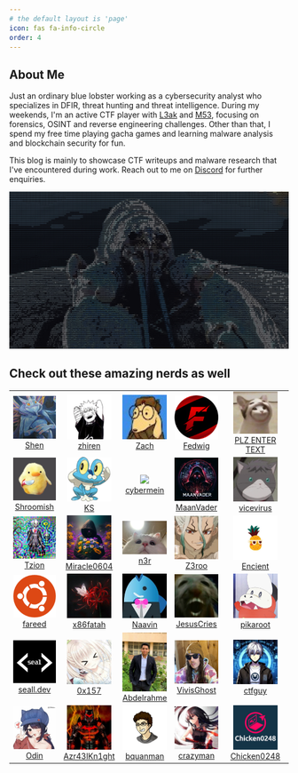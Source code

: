 ```yaml
---
# the default layout is 'page'
icon: fas fa-info-circle
order: 4
---
```


## About Me
Just an ordinary blue lobster working as a cybersecurity analyst who specializes in DFIR, threat hunting and threat intelligence. During my weekends, I'm an active CTF player with [L3ak](https://ctftime.org/team/220336/) and [M53](https://ctftime.org/team/211971), focusing on forensics, OSINT and reverse engineering challenges. Other than that, I spend my free time playing gacha games and learning malware analysis and blockchain security for fun.

This blog is mainly to showcase CTF writeups and malware research that I've encountered during work. Reach out to me on [Discord](https://discord.com/users/249479519331811330) for further enquiries.

![ascii-art](/assets/img/ascii-art.png)

## Check out these amazing nerds as well
<div align="left">
  <table>
    <tr>
      <td align="center">
        <img src="/assets/img/friends/shen.png" width="80"><br>
        <a href="https://chuajianshen.github.io/">Shen</a>
      </td>
      <td align="center">
        <img src="/assets/img/friends/zhiren.jpg" width="80"><br>
        <a href="https://zh1ren.github.io/">zhiren</a>
      </td>
      <td align="center">
        <img src="/assets/img/friends/zach.jpg" width="80"><br>
        <a href="https://zach-wong.gitbook.io/easy-reads">Zach</a>
      </td>
      <td align="center">
        <img src="/assets/img/friends/fedwig.png" width="80"><br>
        <a href="https://fedwig-blog.pages.dev/">Fedwig</a>
      </td>
      <td align="center">
        <img src="/assets/img/friends/plzentertext.jpg" width="80"><br>
        <a href="https://cybersec-blog-plzentertext.vercel.app/">PLZ ENTER TEXT</a>
      </td>
    </tr>
    <tr>
      <td align="center">
        <img src="/assets/img/friends/shroomish.jpg" width="80"><br>
        <a href="https://w0rmhol3.netlify.app/">Shroomish</a>
      </td>
      <td align="center">
        <img src="/assets/img/friends/callmeks.png" width="80"><br>
        <a href="https://callmeks.github.io/">KS</a>
      </td>
      <td align="center">
        <img src="/assets/img/friends/cybermein.png" width="80"><br>
        <a href="https://danisy-eisyraf-portfolio.super.site/">cybermein</a>
      </td>
      <td align="center">
        <img src="/assets/img/friends/maanvader.jpg" width="80"><br>
        <a href="https://medium.com/@MaanVader">MaanVader</a>
      </td>
      <td align="center">
        <img src="/assets/img/friends/vicevirus.jpg" width="80"><br>
        <a href="https://vicevirus.github.io/">vicevirus</a>
      </td>
    </tr>
    <tr>
      <td align="center">
        <img src="/assets/img/friends/tzion.jpg" width="80"><br>
        <a href="https://tzion0.github.io/">Tzion</a>
      </td>
      <td align="center">
        <img src="/assets/img/friends/miracle.png" width="80"><br>
        <a href="https://miracle0604.vercel.app/">Miracle0604</a>
      </td>
      <td align="center">
        <img src="/assets/img/friends/n3r.png" width="80"><br>
        <a href="https://n3rr.xyz/">n3r</a>
      </td>
      <td align="center">
        <img src="/assets/img/friends/z3ro.jpg" width="80"><br>
        <a href="https://oneonlyzero.github.io/">Z3roo</a>
      </td>
      <td align="center">
        <img src="/assets/img/friends/encient.jpg" width="80"><br>
        <a href="https://encient.github.io/">Encient</a>
      </td>
    </tr>
    <tr>
      <td align="center">
        <img src="/assets/img/friends/fareed.png" width="80"><br>
        <a href="https://fareedfauzi.github.io/">fareed</a>
      </td>
      <td align="center">
        <img src="/assets/img/friends/fatah.jpg" width="80"><br>
        <a href="https://www.x86fatah.com/">x86fatah</a>
      </td>
      <td align="center">
        <img src="/assets/img/friends/naavin.jpg" width="80"><br>
        <a href="https://b1te.my/">Naavin</a>
      </td>
      <td align="center">
        <img src="/assets/img/friends/jesuscries.png" width="80"><br>
        <a href="http://jesuscries.gitbook.io/">JesusCries</a>
      </td>
      <td align="center">
        <img src="/assets/img/friends/pikaroot.jpg" width="80"><br>
        <a href="https://pikaroot.github.io/">pikaroot</a>
      </td>
    </tr>
    <tr>
      <td align="center">
        <img src="/assets/img/friends/seall.png" width="80"><br>
        <a href="https://seall.dev/">seall.dev</a>
      </td>
      <td align="center">
        <img src="/assets/img/friends/0x157.jpg" width="80"><br>
        <a href="https://iloveforensics.com/">0x157</a>
      </td>
      <td align="center">
        <img src="/assets/img/friends/abdel.jpg" width="80"><br>
        <a href="https://abdelrahme.github.io/">Abdelrahme</a>
      </td>
      <td align="center">
        <img src="/assets/img/friends/vivighost.png" width="80"><br>
        <a href="https://github.com/dbissell6">VivisGhost</a>
      </td>
      <td align="center">
        <img src="/assets/img/friends/ctfguy.jpg" width="80"><br>
        <a href="https://ctfguy.github.io/">ctfguy</a>
      </td>
      <tr>
      <td align="center">
        <img src="/assets/img/friends/odin.jpg" width="80"><br>
        <a href="https://odintheprotector.github.io/">Odin</a>
      </td>
      <td align="center">
        <img src="/assets/img/friends/Azr43lKn1ght.png" width="80"><br>
        <a href="https://azr43lkn1ght.github.io/">Azr43lKn1ght</a>
      </td>
      <td align="center">
        <img src="/assets/img/friends/bquanman.png" width="80"><br>
        <a href="https://github.com/bquanman">bquanman</a>
      </td>
      <td align="center">
        <img src="/assets/img/friends/crazyman.jpg" width="80"><br>
        <a href="https://crazymanarmy.github.io/">crazyman</a>
      </td>
      <td align="center">
        <img src="/assets/img/friends/chicken.png" width="80"><br>
        <a href="https://medium.com/@chaoskist">Chicken0248</a>
      </td>
    </tr>
  </table>
</div>
